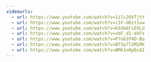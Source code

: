```yaml
---
videourls:
  - url: https://www.youtube.com/watch?v=1ilc2OVTjtY
  - url: https://www.youtube.com/watch?v=iIF-d6zt1uw
  - url: https://www.youtube.com/watch?v=kSXbkFiE9LU
  - url: https://www.youtube.com/watch?v=vbF_d1-ekFs
  - url: https://www.youtube.com/watch?v=P7ob1P4D-Bo
  - url: https://www.youtube.com/watch?v=BT5p7l2MiMk
  - url: https://www.youtube.com/watch?v=BMk1oOpDiAI
---
```

